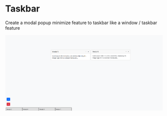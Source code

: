 # Taskbar

Create a modal popup minimize feature to taskbar like a window / taskbar feature

![-](/screenshot.png "-")